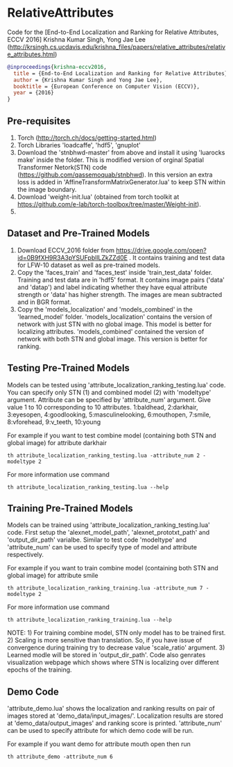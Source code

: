 # RelativeAttributes
Code for the [End-to-End Localization and Ranking for Relative Attributes, ECCV 2016]
Krishna Kumar Singh, Yong Jae Lee
(http://krsingh.cs.ucdavis.edu/krishna_files/papers/relative_attributes/relative_attributes.html)
```bibtex
@inproceedings{krishna-eccv2016,
  title = {End-to-End Localization and Ranking for Relative Attributes},
  author = {Krishna Kumar Singh and Yong Jae Lee},
  booktitle = {European Conference on Computer Vision (ECCV)},
  year = {2016}
}
```  

## Pre-requisites
1. Torch (http://torch.ch/docs/getting-started.html)
2. Torch Libraries 'loadcaffe', 'hdf5', 'gnuplot'
3. Download the 'stnbhwd-master' from above and install it using 'luarocks make' inside the folder. This is modified version of orginal Spatial Transformer Netork(STN) code (https://github.com/qassemoquab/stnbhwd). In this version an extra loss is added in 'AffineTransformMatrixGenerator.lua' to keep STN within the image boundary.
4. Download 'weight-init.lua' (obtained from torch toolkit at https://github.com/e-lab/torch-toolbox/tree/master/Weight-init).
5. 

## Dataset and Pre-Trained Models
1. Download ECCV_2016 folder from https://drive.google.com/open?id=0B9fXH9R3A3pYSUFpbllLZkZZd0E . It contains training and test data for LFW-10 dataset as well as pre-trained models.
2. Copy the 'faces_train' and 'faces_test' inside 'train_test_data' folder. Training and test data are in 'hdf5' format. It contains image pairs ('data' and 'datap') and label indicating whether they have equal attribute strength or 'data' has higher strength. The images are mean subtracted and in BGR format.
3. Copy the 'models_localization' and 'models_combined' in the 'learned_model' folder. 'models_localization' contains the version of network with just STN with no global image. This model is better for localizing attributes. 'models_combined' contained the version of network with both STN and global image. This version is better for ranking. 

## Testing Pre-Trained Models
Models can be tested using 'attribute_localization_ranking_testing.lua' code. You can specify only STN (1) and combined model (2) with 'modeltype' argument.
Attribute can be specified by 'attribute_num' argument. Give value 1  to 10 corresponding to 10 attributes.
1:baldhead, 2:darkhair, 3:eyesopen, 4:goodlooking, 5:masculinelooking, 6:mouthopen, 7:smile, 8:vforehead, 9:v_teeth, 10:young

For example if you want to test combine model (containing both STN and global image) for attribute darkhair
```
th attribute_localization_ranking_testing.lua -attribute_num 2 -modeltype 2
```

For more information use command
```
th attribute_localization_ranking_testing.lua --help
```

## Training Pre-Trained Models
Models can be trained using 'attribute_localization_ranking_testing.lua' code. First setup the 'alexnet_model_path', 'alexnet_prototxt_path' and 'output_dir_path' varialbe. Similar to test code 'modeltype' and 'attribute_num' can be used to specify type of model and attribute respectively.

For example if you want to train combine model (containing both STN and global image) for attribute smile
```
th attribute_localization_ranking_training.lua -attribute_num 7 -modeltype 2
```

For more information use command
```
th attribute_localization_ranking_training.lua --help
```
NOTE: 1) For training combine model, STN only model has to be trained first.
      2) Scaling is more sensitive than translation. So, if you have issue of convergence during training try to decrease value 'scale_ratio' argument.
      3) Learned modle will be stored in 'output_dir_path'. Code also genrates visualization webpage which shows where STN is localizing over different epochs of the training. 	

## Demo Code
'attribute_demo.lua' shows the localization and ranking results on pair of images stored at 'demo_data/input_images/'. Localization results are stored at 'demo_data/output_images' and ranking score is printed. 'attribute_num' can be used to specify attribute for which demo code will be run.

For example if you want demo for attribute mouth open then run
```
th attribute_demo -attribute_num 6
```

  
